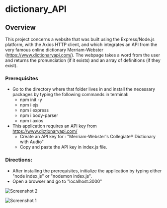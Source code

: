 # dictionary_API
## Overview
This project concerns a website that was built using the Express/Node.js platform, with the Axios HTTP client, and which integrates an API from the very famous online dictionary Merriam-Webster (https://www.dictionaryapi.com/). 
The webpage takes a word from the user and returns the pronunciation (if it exists) and an array of definitions (if they exist). 
### Prerequisites
- Go to the directory where that folder lives in and install the necessary packages by typing the following commands in terminal:
  - npm init -y
  - npm i ejs
  - npm i express
  - npm i body-parser
  - npm i axios
- This application requires an API key from https://www.dictionaryapi.com/
  - Create an API key for : "Merriam-Webster's Collegiate® Dictionary with Audio"
  - Copy and paste the API key in index.js file.
### Directions:
- After installing the prerequisites, initialize the application by typing either "node index.js" or "nodemon index.js".
- Open a browser and go to "localhost:3000"

![Screenshot 2](https://github.com/Stratosss/dictionary_API/assets/157527268/74a953eb-f59e-44d1-876e-187a5e46f3a9)

![Screenshot 1](https://github.com/Stratosss/dictionary_API/assets/157527268/b2054f0c-b3db-466b-ba0f-a762c0b8278e)
